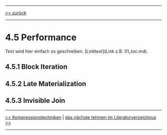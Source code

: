 ***

[<< zurück](02_toc.md)

***

# 4.5 Performance

Text wird hier einfach so geschreiben.
[Linktext](Link z.B. 01_toc.md).

## 4.5.1 Block Iteration

## 4.5.2 Late Materialization

## 4.5.3 Invisible Join



***

[<< Kompressionstechniken](06-4_compression.md) | [das nächste tehmen im Literaturverzeichnus >>](XXXXX.md)

***